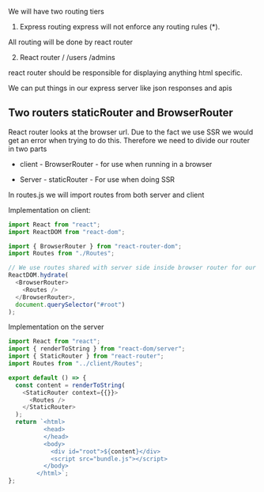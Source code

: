 We will have two routing tiers

1. Express routing
   express will not enforce any routing rules (\*).

All routing will be done by react router

2. React router
   /
   /users
   /admins

react router should be responsible for displaying anything html specific.

We can put things in our express server like json responses and apis

## Two routers staticRouter and BrowserRouter

React router looks at the browser url. Due to the fact we use SSR we would get an error when trying to do this.
Therefore we need to divide our router in two parts

- client - BrowserRouter - for use when running in a browser

- Server - staticRouter - For use when doing SSR

In routes.js we will import routes from both server and client

Implementation on client:

```javascript
import React from "react";
import ReactDOM from "react-dom";

import { BrowserRouter } from "react-router-dom";
import Routes from "./Routes";

// We use routes shared with server side inside browser router for our client setup
ReactDOM.hydrate(
  <BrowserRouter>
    <Routes />
  </BrowserRouter>,
  document.querySelector("#root")
);
```

Implementation on the server

```javascript
import React from "react";
import { renderToString } from "react-dom/server";
import { StaticRouter } from "react-router";
import Routes from "../client/Routes";

export default () => {
  const content = renderToString(
    <StaticRouter context={{}}>
      <Routes />
    </StaticRouter>
  );
  return `<html>
          <head>
          </head>
          <body>
            <div id="root">${content}</div>
            <script src="bundle.js"></script>
          </body>
        </html>`;
};
```
